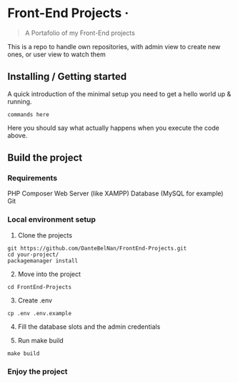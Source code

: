 
# Front-End Projects &middot;
> A Portafolio of my Front-End projects

This is a repo to handle own repositories, with admin view to create new ones, or user view to watch them

## Installing / Getting started

A quick introduction of the minimal setup you need to get a hello world up &
running.

```shell
commands here
```

Here you should say what actually happens when you execute the code above.

## Build the project

### Requirements
PHP
Composer
Web Server (like XAMPP)
Database (MySQL for example)
Git


### Local environment setup

1. Clone the projects

```shell
git https://github.com/DanteBelNan/FrontEnd-Projects.git
cd your-project/
packagemanager install
```
2. Move into the project
```shell
cd FrontEnd-Projects
```

3. Create .env
```shell
cp .env .env.example
```

4. Fill the database slots and the admin credentials

5. Run make build
```shell
make build
```
### Enjoy the project